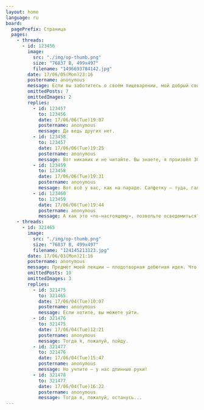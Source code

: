 ```yaml
---
layout: home
language: ru
board:
  pagePrefix: Страница
  pages:
    - threads:
      - id: 123456
        image:
          src: "./img/op-thumb.png"
          size: "76837 B, 499x497"
          filename: "1496693784142.jpg"
        date: 17/06/05(Mon)23:16
        postername: anonymous
        message: Если вы заботитесь о своём пищеварении, мой добрый совет — не говорите за обедом о большевизме и о медицине. И — боже вас сохрани — не читайте до обеда советских газет.
        omittedPosts: 7
        omittedImages: 2
        replies:
          - id: 123457
            to: 123456
            date: 17/06/06(Tue)19:07
            postername: anonymous
            message: Да ведь других нет.
          - id: 123458
            to: 123457
            date: 17/06/06(Tue)19:25
            postername: anonymous
            message: Вот никаких и не читайте. Вы знаете, я произвёл 30 наблюдений у себя в клинике. И что же вы думаете? Пациенты, не читающие газет, чувствуют себя превосходно. Те же, которых я специально заставлял читать «Правду», — теряли в весе. Мало этого. Пониженные коленные рефлексы, скверный аппетит, угнетённое состояние духа.
          - id: 123459
            to: 123458
            date: 17/06/06(Tue)19:31
            postername: anonymous
            message: Вот всё у вас, как на параде. Салфетку — туда, галстук — сюда. Да «извините», да «пожалуйста-мерси». А так, чтобы по-настоящему — это нет. Мучаете сами себя, как при царском режиме.
          - id: 123460
            to: 123459
            date: 17/06/06(Tue)19:44
            postername: anonymous
            message: А как это «по-настоящему», позвольте осведомиться?
    - threads:
      - id: 321465
        image:
          src: "./img/op-thumb.png"
          size: "76837 B, 499x497"
          filename: "124145213123.jpg"
        date: 17/06/03(Mon)21:16
        postername: anonymous
        message: Предмет моей лекции — плодотворная дебютная идея. Что такое, товарищи, дебют и что такое, товарищи, идея? Дебют, товарищи, — это «Quasi una fantasia». А что такое, товарищи, значит идея? Идея, товарищи, — это человеческая мысль, облечённая в логическую шахматную форму.
        omittedPosts: 10
        omittedImages: 3
        replies:
          - id: 321475
            to: 321465
            date: 17/06/04(Tue)10:07
            postername: anonymous
            message: Если хотите, вы можете уйти.
          - id: 321476
            to: 321475
            date: 17/06/04(Tue)12:21
            postername: anonymous
            message: Тогда я, пожалуй, пойду.
          - id: 321477
            to: 321476
            date: 17/06/04(Tue)15:47
            postername: anonymous
            message: Но учтите — у нас длинные руки!
          - id: 321478
            to: 321477
            date: 17/06/04(Tue)16:22
            postername: anonymous
            message: Тогда я, пожалуй, останусь...
---
```

